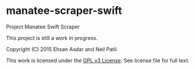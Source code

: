# manatee-scraper-swift
Project Manatee Swift Scraper

This project is still a work in progress.

Copyright (C) 2015 Ehsan Asdar and Neil Patil. 

This work is licensed under the [GPL v3 License](http://choosealicense.com/licenses/gpl-v3/). See license file for full text.
